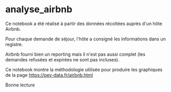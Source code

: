 # analyse_airbnb

Ce notebook a été réalisé à partir des données récoltées auprès d'un hôte Airbnb. 

Pour chaque demande de séjour,  l'hôte a consigné les informations dans un registre.

Airbnb fourni bien un reporting mais il n'est pas aussi complet (les demandes refusées et expirées ne sont pas incluses).

Ce notebook montre la méthodologie utilisée pour produire les graphiques de la page https://pev-data.fr/airbnb.html

Bonne lecture



